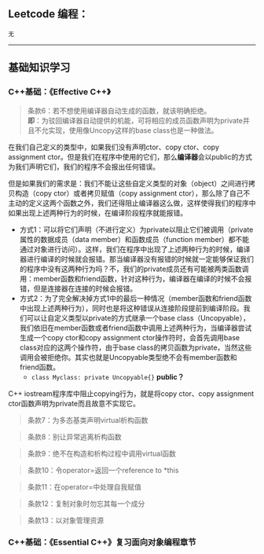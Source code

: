 ## Leetcode 编程：
    无
---
## 基础知识学习

### C++基础：《Effective C++》
> 条款6：若不想使用编译器自动生成的函数，就该明确拒绝。<br>
> **即**：为驳回编译器自动提供的机能，可将相应的成员函数声明为private并且不允实现，使用像Uncopy这样的base class也是一种做法。

在我们自己定义的类型中，如果我们没有声明ctor、copy ctor、copy assignment ctor。但是我们在程序中使用的它们，那么**编译器**会以public的方式为我们声明它们，我们的程序不会报出任何错误。

但是如果我们的需求是：我们不能让这些自定义类型的对象（object）之间进行拷贝构造（copy ctor）或者拷贝赋值（copy assignment ctor），那么除了自己不主动的定义这两个函数之外，我们还得阻止编译器这么做，这样使得我们的程序中如果出现上述两种行为的时候，在编译阶段程序就能报错。

- 方式1：可以将它们声明（不进行定义）为private以阻止它们被调用（private属性的数据成员（data member）和函数成员（function member）都不能通过对象进行访问）。这样，我们在程序中出现了上述两种行为的时候，编译器进行编译的时候就会报错。那当编译器没有报错的时候就一定能够保证我们的程序中没有这两种行为吗？不，我们的private成员还有可能被两类函数调用：member函数和friend函数，针对这种行为，编译器在编译的时候不会报错，但是连接器在连接的时候会报错。
- 方式2：为了完全解决掉方式1中的最后一种情况（member函数和friend函数中出现上述两种行为），同时也是将这种错误从连接阶段提前到编译阶段。我们可以让自定义类型以private的方式继承一个base class（Uncopyable），我们依旧在member函数或者friend函数中调用上述两种行为，当编译器尝试生成一个copy ctor和copy assignment ctor操作符时，会首先调用base class对应的这两个操作符，由于base class的拷贝函数为private，当然这些调用会被拒绝你。其实也就是Uncopyable类型绝不会有member函数和friend函数。
  - `class Myclass: private Uncopyable{}`    **public？**

C++ iostream程序库中阻止copying行为，就是将copy ctor、copy assignment ctor函数声明为private而且故意不实现它。



>条款7：为多态基类声明virtual析构函数

>条款8：别让异常逃离析构函数

>条款9：绝不在构造和析构过程中调用virtual函数

>条款10：令operator=返回一个reference to *this

>条款11：在operator=中处理自我赋值

>条款12：复制对象时勿忘其每一个成分

>条款13：以对象管理资源

### C++基础：《Essential C++》复习面向对象编程章节